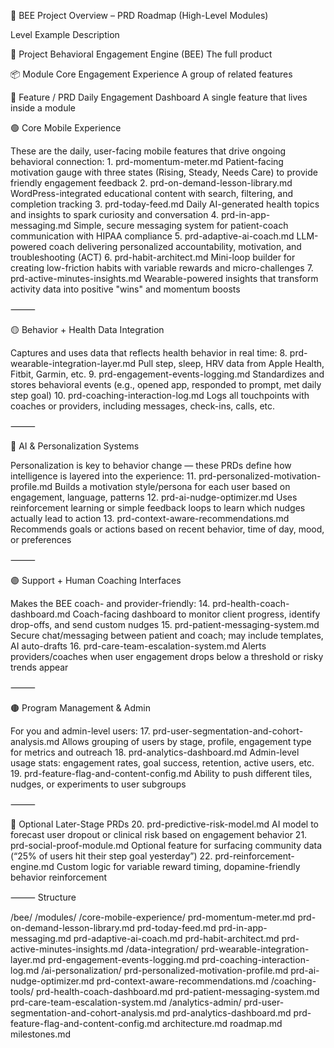🧭 BEE Project Overview – PRD Roadmap (High-Level Modules)

Level               Example                             Description

🚀 Project          Behavioral Engagement Engine (BEE)  The full product

📦 Module           Core Engagement Experience          A group of related features

🧩 Feature / PRD    Daily Engagement Dashboard          A single feature that lives inside a module


🟢 Core Mobile Experience

These are the daily, user-facing mobile features that drive ongoing behavioral connection:
	1.	prd-momentum-meter.md
Patient-facing motivation gauge with three states (Rising, Steady, Needs Care) to provide friendly engagement feedback
	2.	prd-on-demand-lesson-library.md
WordPress-integrated educational content with search, filtering, and completion tracking
	3.	prd-today-feed.md
Daily AI-generated health topics and insights to spark curiosity and conversation
	4.	prd-in-app-messaging.md
Simple, secure messaging system for patient-coach communication with HIPAA compliance
	5.	prd-adaptive-ai-coach.md
LLM-powered coach delivering personalized accountability, motivation, and troubleshooting (ACT)
	6.	prd-habit-architect.md
Mini-loop builder for creating low-friction habits with variable rewards and micro-challenges
	7.	prd-active-minutes-insights.md
Wearable-powered insights that transform activity data into positive "wins" and momentum boosts

⸻

🟡 Behavior + Health Data Integration

Captures and uses data that reflects health behavior in real time:
	8.	prd-wearable-integration-layer.md
Pull step, sleep, HRV data from Apple Health, Fitbit, Garmin, etc.
	9.	prd-engagement-events-logging.md
Standardizes and stores behavioral events (e.g., opened app, responded to prompt, met daily step goal)
	10.	prd-coaching-interaction-log.md
Logs all touchpoints with coaches or providers, including messages, check-ins, calls, etc.

⸻

🔵 AI & Personalization Systems

Personalization is key to behavior change — these PRDs define how intelligence is layered into the experience:
	11.	prd-personalized-motivation-profile.md
Builds a motivation style/persona for each user based on engagement, language, patterns
	12.	prd-ai-nudge-optimizer.md
Uses reinforcement learning or simple feedback loops to learn which nudges actually lead to action
	13.	prd-context-aware-recommendations.md
Recommends goals or actions based on recent behavior, time of day, mood, or preferences

⸻

🟣 Support + Human Coaching Interfaces

Makes the BEE coach- and provider-friendly:
	14.	prd-health-coach-dashboard.md
Coach-facing dashboard to monitor client progress, identify drop-offs, and send custom nudges
	15.	prd-patient-messaging-system.md
Secure chat/messaging between patient and coach; may include templates, AI auto-drafts
	16.	prd-care-team-escalation-system.md
Alerts providers/coaches when user engagement drops below a threshold or risky trends appear

⸻

🟤 Program Management & Admin

For you and admin-level users:
	17.	prd-user-segmentation-and-cohort-analysis.md
Allows grouping of users by stage, profile, engagement type for metrics and outreach
	18.	prd-analytics-dashboard.md
Admin-level usage stats: engagement rates, goal success, retention, active users, etc.
	19.	prd-feature-flag-and-content-config.md
Ability to push different tiles, nudges, or experiments to user subgroups

⸻

🧠 Optional Later-Stage PRDs
	20.	prd-predictive-risk-model.md
AI model to forecast user dropout or clinical risk based on engagement behavior
	21.	prd-social-proof-module.md
Optional feature for surfacing community data (“25% of users hit their step goal yesterday”)
	22.	prd-reinforcement-engine.md
Custom logic for variable reward timing, dopamine-friendly behavior reinforcement

⸻
Structure

/bee/
  /modules/
    /core-mobile-experience/
      prd-momentum-meter.md
      prd-on-demand-lesson-library.md
      prd-today-feed.md
      prd-in-app-messaging.md
      prd-adaptive-ai-coach.md
      prd-habit-architect.md
      prd-active-minutes-insights.md
    /data-integration/
      prd-wearable-integration-layer.md
      prd-engagement-events-logging.md
      prd-coaching-interaction-log.md
    /ai-personalization/
      prd-personalized-motivation-profile.md
      prd-ai-nudge-optimizer.md
      prd-context-aware-recommendations.md
    /coaching-tools/
      prd-health-coach-dashboard.md
      prd-patient-messaging-system.md
      prd-care-team-escalation-system.md
    /analytics-admin/
      prd-user-segmentation-and-cohort-analysis.md
      prd-analytics-dashboard.md
      prd-feature-flag-and-content-config.md
  architecture.md
  roadmap.md
  milestones.md


